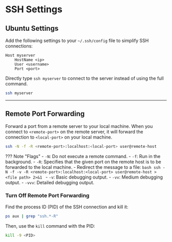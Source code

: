 # SSH Settings

## Ubuntu Settings
Add the following settings to your `~/.ssh/config` file to simplify SSH connections:

```config title="~/.ssh/config"
Host myserver
    HostName <ip>
    User <username>
    Port <port>
```

Directly type `ssh myserver` to connect to the server instead of using the full command.
```bash
ssh myserver
```

---

## Remote Port Forwarding

Forward a port from a remote server to your local machine. When you connect to `<remote-port>` on the remote server, it will forward the connection to `<local-port>` on your local machine.

```bash
ssh -N -f -R <remote-port>:localhost:<local-port> user@remote-host
```

??? Note "Flags"
    - `-N`: Do not execute a remote command.
    - `-f`: Run in the background.
    - `-R`: Specifies that the given port on the remote host is to be forwarded to the local machine.
    - Redirect the message to a file:
        ```bash
        ssh -N -f -v -R <remote-port>:localhost:<local-port> user@remote-host > <file path> 2>&1
        ```
        - `-v`: Basic debugging output.
        - `-vv`: Medium debugging output.
        - `-vvv`: Detailed debugging output.

### Turn Off Remote Port Forwarding

Find the process ID (PID) of the SSH connection and kill it:

```bash
ps aux | grep "ssh.*-R"
```

Then, use the `kill` command with the PID:

```bash
kill -9 <PID>
```
